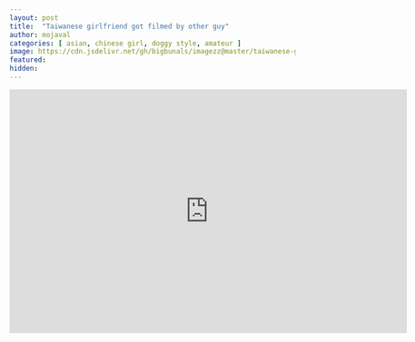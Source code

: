 ```yaml
---
layout: post
title:  "Taiwanese girlfriend got filmed by other guy"
author: mojaval
categories: [ asian, chinese girl, doggy style, amateur ]
image: https://cdn.jsdelivr.net/gh/bigbunals/imagezz@master/taiwanese-girlfriend-got-filmed-by-other-guy___202ff7cbd0bad8d1d021cce84536e00a0b249f6a.mp4.jpg
featured: 
hidden: 
---
```


<iframe src="https://openload.co/embed/1uIYpveX4Bg/taiwanese-girlfriend-got-filmed-by-other-guy___202ff7cbd0bad8d1d021cce84536e00a0b249f6a.mp4" scrolling="no" frameborder="0" width="700" height="430" allowfullscreen="true" webkitallowfullscreen="true" mozallowfullscreen="true"></iframe>